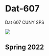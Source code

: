 # Dat-607
Dat 607 CUNY SPS

![](https://sps.cuny.edu/sites/all/themes/cuny/assets/img/cunysps_2021_2linelogo_spsblue_1.png)

## Spring 2022